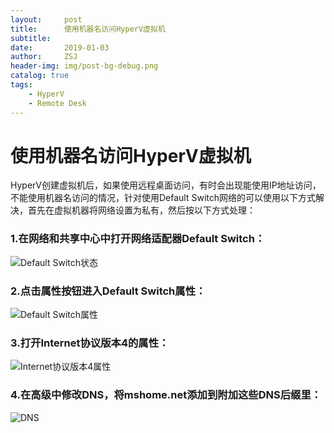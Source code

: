```yaml
---
layout:     post
title:      使用机器名访问HyperV虚拟机
subtitle:   
date:       2019-01-03
author:     ZSJ
header-img: img/post-bg-debug.png
catalog: true
tags:
    - HyperV
    - Remote Desk
---
```

# 使用机器名访问HyperV虚拟机
HyperV创建虚拟机后，如果使用远程桌面访问，有时会出现能使用IP地址访问，不能使用机器名访问的情况，针对使用Default Switch网络的可以使用以下方式解决，首先在虚拟机器将网络设置为私有，然后按以下方式处理：

### 1.在网络和共享中心中打开网络适配器Default Switch：
![Default Switch状态](https://fm9t.github.io/img/blogimg/20190103001.jpg)

### 2.点击属性按钮进入Default Switch属性：
![Default Switch属性](https://fm9t.github.io/img/blogimg/20190103002.jpg)

### 3.打开Internet协议版本4的属性：
![Internet协议版本4属性](https://fm9t.github.io/img/blogimg/20190103003.jpg)

### 4.在高级中修改DNS，将mshome.net添加到附加这些DNS后缀里：
![DNS](https://fm9t.github.io/img/blogimg/20190103004.jpg)